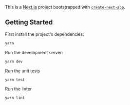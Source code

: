 This is a [Next.js](https://nextjs.org/) project bootstrapped with [`create-next-app`](https://github.com/vercel/next.js/tree/canary/packages/create-next-app).

## Getting Started

First install the project's dependencies:

```bash
yarn
```

Run the development server:

```bash
yarn dev
```

Run the unit tests

```bash
yarn test
```

Run the linter

```bash
yarn lint
```
